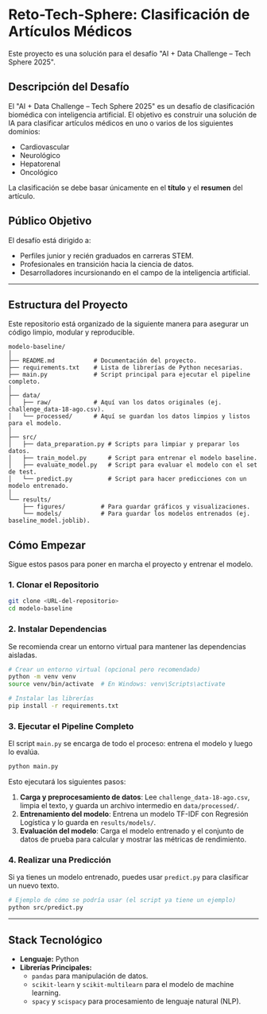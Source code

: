 # Reto-Tech-Sphere: Clasificación de Artículos Médicos

Este proyecto es una solución para el desafío "AI + Data Challenge – Tech Sphere 2025".

## Descripción del Desafío

El "AI + Data Challenge – Tech Sphere 2025" es un desafío de clasificación biomédica con inteligencia artificial. El objetivo es construir una solución de IA para clasificar artículos médicos en uno o varios de los siguientes dominios:
- Cardiovascular
- Neurológico
- Hepatorenal
- Oncológico

La clasificación se debe basar únicamente en el **título** y el **resumen** del artículo.

## Público Objetivo

El desafío está dirigido a:
- Perfiles junior y recién graduados en carreras STEM.
- Profesionales en transición hacia la ciencia de datos.
- Desarrolladores incursionando en el campo de la inteligencia artificial.

---

## Estructura del Proyecto

Este repositorio está organizado de la siguiente manera para asegurar un código limpio, modular y reproducible.

```
modelo-baseline/
│
├── README.md           # Documentación del proyecto.
├── requirements.txt    # Lista de librerías de Python necesarias.
├── main.py             # Script principal para ejecutar el pipeline completo.
│
├── data/
│   ├── raw/            # Aquí van los datos originales (ej. challenge_data-18-ago.csv).
│   └── processed/      # Aquí se guardan los datos limpios y listos para el modelo.
│
├── src/
│   ├── data_preparation.py # Scripts para limpiar y preparar los datos.
│   ├── train_model.py      # Script para entrenar el modelo baseline.
│   ├── evaluate_model.py   # Script para evaluar el modelo con el set de test.
│   └── predict.py          # Script para hacer predicciones con un modelo entrenado.
│
└── results/
    ├── figures/          # Para guardar gráficos y visualizaciones.
    └── models/           # Para guardar los modelos entrenados (ej. baseline_model.joblib).
```

## Cómo Empezar

Sigue estos pasos para poner en marcha el proyecto y entrenar el modelo.

### 1. Clonar el Repositorio

```bash
git clone <URL-del-repositorio>
cd modelo-baseline
```

### 2. Instalar Dependencias

Se recomienda crear un entorno virtual para mantener las dependencias aisladas.

```bash
# Crear un entorno virtual (opcional pero recomendado)
python -m venv venv
source venv/bin/activate  # En Windows: venv\Scripts\activate

# Instalar las librerías
pip install -r requirements.txt
```

### 3. Ejecutar el Pipeline Completo

El script `main.py` se encarga de todo el proceso: entrena el modelo y luego lo evalúa.

```bash
python main.py
```

Esto ejecutará los siguientes pasos:
1.  **Carga y preprocesamiento de datos**: Lee `challenge_data-18-ago.csv`, limpia el texto, y guarda un archivo intermedio en `data/processed/`.
2.  **Entrenamiento del modelo**: Entrena un modelo TF-IDF con Regresión Logística y lo guarda en `results/models/`.
3.  **Evaluación del modelo**: Carga el modelo entrenado y el conjunto de datos de prueba para calcular y mostrar las métricas de rendimiento.

### 4. Realizar una Predicción

Si ya tienes un modelo entrenado, puedes usar `predict.py` para clasificar un nuevo texto.

```bash
# Ejemplo de cómo se podría usar (el script ya tiene un ejemplo)
python src/predict.py
```

---

## Stack Tecnológico

- **Lenguaje:** Python
- **Librerías Principales:**
  - `pandas` para manipulación de datos.
  - `scikit-learn` y `scikit-multilearn` para el modelo de machine learning.
  - `spacy` y `scispacy` para procesamiento de lenguaje natural (NLP).
